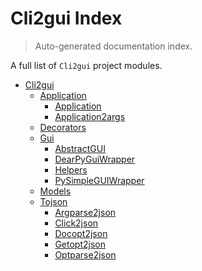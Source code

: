 # Cli2gui Index

> Auto-generated documentation index.

A full list of `Cli2gui` project modules.

- [Cli2gui](cli2gui/index.md#cli2gui)
    - [Application](cli2gui/application/index.md#application)
        - [Application](cli2gui/application/application.md#application)
        - [Application2args](cli2gui/application/application2args.md#application2args)
    - [Decorators](cli2gui/decorators.md#decorators)
    - [Gui](cli2gui/gui/index.md#gui)
        - [AbstractGUI](cli2gui/gui/abstract_gui.md#abstractgui)
        - [DearPyGuiWrapper](cli2gui/gui/dearpygui_wrapper.md#dearpyguiwrapper)
        - [Helpers](cli2gui/gui/helpers.md#helpers)
        - [PySimpleGUIWrapper](cli2gui/gui/pysimplegui_wrapper.md#pysimpleguiwrapper)
    - [Models](cli2gui/models.md#models)
    - [Tojson](cli2gui/tojson/index.md#tojson)
        - [Argparse2json](cli2gui/tojson/argparse2json.md#argparse2json)
        - [Click2json](cli2gui/tojson/click2json.md#click2json)
        - [Docopt2json](cli2gui/tojson/docopt2json.md#docopt2json)
        - [Getopt2json](cli2gui/tojson/getopt2json.md#getopt2json)
        - [Optparse2json](cli2gui/tojson/optparse2json.md#optparse2json)
